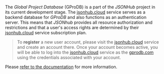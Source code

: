 The *Global Project Database* (GProDB) is a part of the *JSONHub* project in its current development stage. 
The [jsonhub.cloud](https://jsonhub.cloud) service serves as a backend database for *GProDB* and also functions 
as an authentication server. This means that *JSONhub* provides all resource authorization and restrictions and that 
a user's access rights are determined by their [jsonhub.cloud](https://jsonhub.cloud) service subscription plan.


>To **register** a new user account, please visit the [jsonhub.cloud](https://jsonhub.cloud) service and create an account 
there. Once your account becomes active, you will be able to log into the [jsonhub.cloud](https://jsonhub.cloud) 
service as the [gprodb.com](https://gprodb.com) using the credentials associated with your account. 


Please [refer to the documentation]() for more information.

